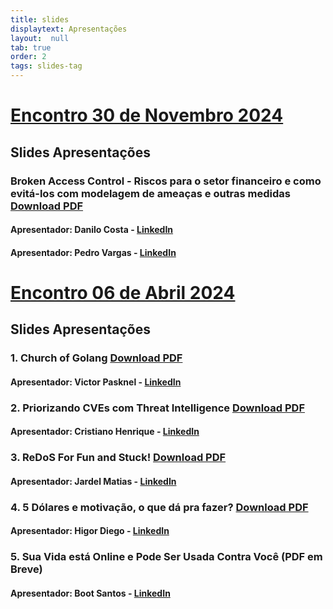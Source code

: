```yaml
---
title: slides
displaytext: Apresentações
layout:  null
tab: true
order: 2
tags: slides-tag
---
```


# [Encontro 30 de Novembro 2024](https://www.meetup.com/owasp-fortaleza/events/304651097)
## Slides Apresentações
### Broken Access Control - Riscos para o setor financeiro e como evitá-los com modelagem de ameaças e outras medidas [Download PDF](assets/pdfs/broken_access_control_2024_3.pdf)
#### Apresentador: Danilo Costa - [LinkedIn](https://www.linkedin.com/in/danilomcosta/)
#### Apresentador: Pedro Vargas - [LinkedIn](https://www.linkedin.com/in/pedro-vargas-260b9714b/)


# [Encontro 06 de Abril 2024](https://www.meetup.com/owasp-fortaleza/events/299259416)
## Slides Apresentações
### 1. Church of Golang [Download PDF](https://github.com/pasknel/Talks/tree/main/OWASP-Fortaleza-Meetup-2024) 
#### Apresentador: Victor Pasknel - [LinkedIn](https://www.linkedin.com/in/pasknel/)

### 2. Priorizando CVEs com Threat Intelligence [Download PDF](assets/pdfs/Priorizando_CVEs_com_Threat_Intelligence.pdf)
#### Apresentador: Cristiano Henrique - [LinkedIn](https://www.linkedin.com/in/cristiano-henrique-santos/)

### 3. ReDoS For Fun and Stuck! [Download PDF](assets/pdfs/ReDoS_BR.pdf)
#### Apresentador: Jardel Matias - [LinkedIn](https://www.linkedin.com/in/jardelmatias/)

### 4. 5 Dólares e motivação, o que dá pra fazer? [Download PDF](assets/pdfs/5Dolares.pdf)
#### Apresentador: Higor Diego - [LinkedIn](https://www.linkedin.com/in/higordiego/)

### 5. Sua Vida está Online e Pode Ser Usada Contra Você (PDF em Breve)
#### Apresentador: Boot Santos - [LinkedIn](https://www.linkedin.com/in/boot-santos-68b7601a6/)
